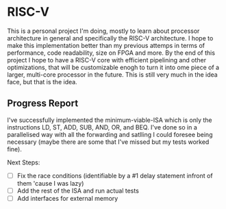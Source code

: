 # RISC-V

This is a personal project I'm doing, mostly to learn about processor architecture in general and specifically the RISC-V architecture. I hope to make this implementation better than my previous attemps in terms of performance, code readability, size on FPGA and more. 
By the end of this project I hope to have a RISC-V core with efficient pipelining and other optimizations, that will be customizable enogh to turn it into ome piece of a larger, multi-core processor in the future. This is still very much in the idea face, but that is the idea.



## Progress Report

I've successfully implemented the minimum-viable-ISA which is only the instructions LD, ST, ADD, SUB, AND, OR, and BEQ. I've done so in a parallelised way with all the forwarding and satlling I could foresee being necessary (maybe there are some that I've missed but my tests worked fine).

Next Steps:

 - [ ] Fix the race conditions (identifiable by a #1 delay statement infront of them 'cause I was lazy)
 - [ ] Add the rest of the ISA and run actual tests
 - [ ] Add interfaces for external memory
